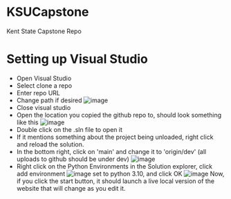 # KSUCapstone
Kent State Capstone Repo

# Setting up Visual Studio
- Open Visual Studio
- Select clone a repo
- Enter repo URL
- Change path if desired
![image](https://user-images.githubusercontent.com/1088521/190232582-a427b950-1a56-4c8d-b050-ba4aa2a1c6b7.png)
- Close visual studio
- Open the location you copied the github repo to, should look something like this
![image](https://user-images.githubusercontent.com/1088521/190249704-c41c2cec-136b-41ed-8231-d341af981683.png)
- Double click on the .sln file to open it
- If it mentions something about the project being unloaded, right click and reload the solution.
- In the bottom right, click on 'main' and change it to 'origin/dev' (all uploads to github should be under dev)
![image](https://user-images.githubusercontent.com/1088521/190249557-cc4dd7fd-fd83-4f02-a08f-ccba1a36fe6a.png)
- Right click on the Python Environments in the Solution explorer, click add environment
![image](https://user-images.githubusercontent.com/1088521/190248653-670955aa-1ff8-4fdc-a701-ed72c26d38a1.png)
set to python 3.10, and click OK
![image](https://user-images.githubusercontent.com/1088521/190248950-8f626583-852f-49a4-9715-ed323228db95.png)
Now, if you click the start button, it should launch a live local version of the website that will change as you edit it. 


